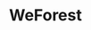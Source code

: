 ---
title: WeForest
url: 'https://www.weforest.org/'
categories:
  - 63a7cfb3-7cd5-4282-af9d-e5ed41572d1b
description: >-
  Building upon corporate and scientific partnerships, WeForest empowers
  communities to sustainably advance and implement innovative, high standard,
  scalable and lasting solutions to restore forest landscapes.
image: null
blueprint: action

---